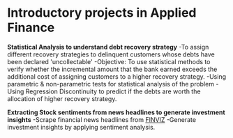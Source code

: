  # Introductory projects in Applied Finance
 
 **Statistical Analysis to understand debt recovery strategy**
 -To assign different recovery strategies to delinquent customers whose debts have been declared 'uncollectable'
 -Objective: To use statistical methods to verify whether the incremental amount that the bank earned exceeds 
  the additional cost of assigning customers to a higher recovery strategy.
 -Using parametric & non-parametric tests for statistical analysis of the problem
 -Using Regression Discontinuity to predict if the debts are worth the allocation of higher recovery strategy.
 
 **Extracting Stock sentiments from news headlines to generate investment insights**
 -Scrape financial news headlines from [FINVIZ](https://www.finviz.com/)
 -Generate investment insights by applying sentiment analysis.
